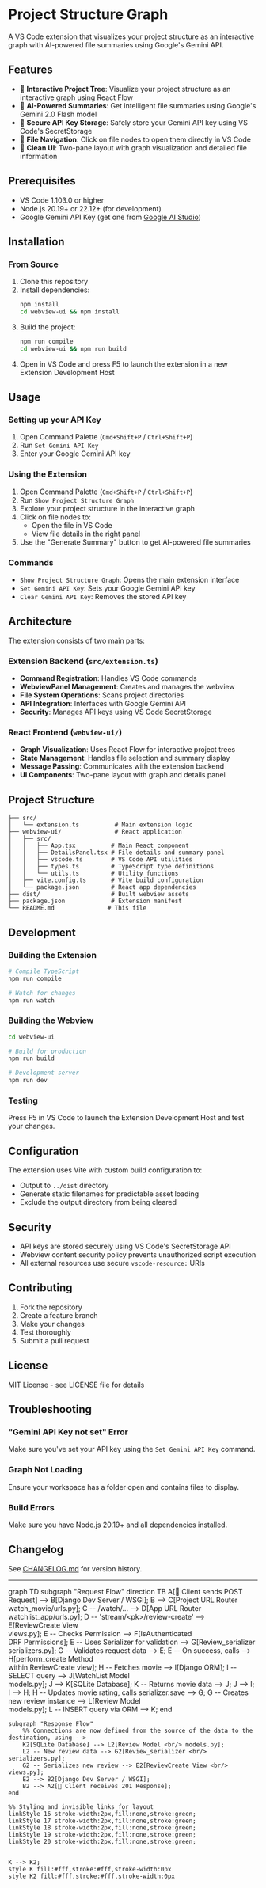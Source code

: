 # Project Structure Graph

A VS Code extension that visualizes your project structure as an interactive graph with AI-powered file summaries using Google's Gemini API.

## Features

- 🌳 **Interactive Project Tree**: Visualize your project structure as an interactive graph using React Flow
- 🤖 **AI-Powered Summaries**: Get intelligent file summaries using Google's Gemini 2.0 Flash model
- 🔐 **Secure API Key Storage**: Safely store your Gemini API key using VS Code's SecretStorage
- 📁 **File Navigation**: Click on file nodes to open them directly in VS Code
- 🎨 **Clean UI**: Two-pane layout with graph visualization and detailed file information

## Prerequisites

- VS Code 1.103.0 or higher
- Node.js 20.19+ or 22.12+ (for development)
- Google Gemini API Key (get one from [Google AI Studio](https://aistudio.google.com/app/apikey))

## Installation

### From Source

1. Clone this repository
2. Install dependencies:
   ```bash
   npm install
   cd webview-ui && npm install
   ```
3. Build the project:
   ```bash
   npm run compile
   cd webview-ui && npm run build
   ```
4. Open in VS Code and press F5 to launch the extension in a new Extension Development Host

## Usage

### Setting up your API Key

1. Open Command Palette (`Cmd+Shift+P` / `Ctrl+Shift+P`)
2. Run `Set Gemini API Key`
3. Enter your Google Gemini API key

### Using the Extension

1. Open Command Palette (`Cmd+Shift+P` / `Ctrl+Shift+P`)
2. Run `Show Project Structure Graph`
3. Explore your project structure in the interactive graph
4. Click on file nodes to:
   - Open the file in VS Code
   - View file details in the right panel
5. Use the "Generate Summary" button to get AI-powered file summaries

### Commands

- `Show Project Structure Graph`: Opens the main extension interface
- `Set Gemini API Key`: Sets your Google Gemini API key
- `Clear Gemini API Key`: Removes the stored API key

## Architecture

The extension consists of two main parts:

### Extension Backend (`src/extension.ts`)
- **Command Registration**: Handles VS Code commands
- **WebviewPanel Management**: Creates and manages the webview
- **File System Operations**: Scans project directories
- **API Integration**: Interfaces with Google Gemini API
- **Security**: Manages API keys using VS Code SecretStorage

### React Frontend (`webview-ui/`)
- **Graph Visualization**: Uses React Flow for interactive project trees
- **State Management**: Handles file selection and summary display
- **Message Passing**: Communicates with the extension backend
- **UI Components**: Two-pane layout with graph and details panel

## Project Structure

```
├── src/
│   └── extension.ts          # Main extension logic
├── webview-ui/               # React application
│   ├── src/
│   │   ├── App.tsx          # Main React component
│   │   ├── DetailsPanel.tsx # File details and summary panel
│   │   ├── vscode.ts        # VS Code API utilities
│   │   ├── types.ts         # TypeScript type definitions
│   │   └── utils.ts         # Utility functions
│   ├── vite.config.ts       # Vite build configuration
│   └── package.json         # React app dependencies
├── dist/                    # Built webview assets
├── package.json             # Extension manifest
└── README.md               # This file
```

## Development

### Building the Extension

```bash
# Compile TypeScript
npm run compile

# Watch for changes
npm run watch
```

### Building the Webview

```bash
cd webview-ui

# Build for production
npm run build

# Development server
npm run dev
```

### Testing

Press F5 in VS Code to launch the Extension Development Host and test your changes.

## Configuration

The extension uses Vite with custom build configuration to:
- Output to `../dist` directory
- Generate static filenames for predictable asset loading
- Exclude the output directory from being cleared

## Security

- API keys are stored securely using VS Code's SecretStorage API
- Webview content security policy prevents unauthorized script execution
- All external resources use secure `vscode-resource:` URIs

## Contributing

1. Fork the repository
2. Create a feature branch
3. Make your changes
4. Test thoroughly
5. Submit a pull request

## License

MIT License - see LICENSE file for details

## Troubleshooting

### "Gemini API Key not set" Error
Make sure you've set your API key using the `Set Gemini API Key` command.

### Graph Not Loading
Ensure your workspace has a folder open and contains files to display.

### Build Errors
Make sure you have Node.js 20.19+ and all dependencies installed.

## Changelog

See [CHANGELOG.md](CHANGELOG.md) for version history.
________________


graph TD
    subgraph "Request Flow"
        direction TB
        A[👤 Client sends POST Request] --> B[Django Dev Server / WSGI];
        B --> C[Project URL Router <br/> watch_movie/urls.py];
        C -- /watch/... --> D[App URL Router <br/> watchlist_app/urls.py];
        D -- 'stream/&lt;pk&gt;/review-create' --> E[ReviewCreate View <br/> views.py];
        E -- Checks Permission --> F[IsAuthenticated <br/> DRF Permissions];
        E -- Uses Serializer for validation --> G[Review_serializer <br/> serializers.py];
        G -- Validates request data --> E;
        E -- On success, calls --> H[perform_create Method <br/> within ReviewCreate view];
        H -- Fetches movie --> I[Django ORM];
        I -- SELECT query --> J[WatchList Model <br/> models.py];
        J --> K[SQLite Database];
        K -- Returns movie data --> J;
        J --> I;
        I --> H;
        H -- Updates movie rating, calls serializer.save --> G;
        G -- Creates new review instance --> L[Review Model <br/> models.py];
        L -- INSERT query via ORM --> K;
    end

    subgraph "Response Flow"
        %% Connections are now defined from the source of the data to the destination, using -->
        K2[SQLite Database] --> L2[Review Model <br/> models.py];
        L2 -- New review data --> G2[Review_serializer <br/> serializers.py];
        G2 -- Serializes new review --> E2[ReviewCreate View <br/> views.py];
        E2 --> B2[Django Dev Server / WSGI];
        B2 --> A2[👤 Client receives 201 Response];
    end

    %% Styling and invisible links for layout
    linkStyle 16 stroke-width:2px,fill:none,stroke:green;
    linkStyle 17 stroke-width:2px,fill:none,stroke:green;
    linkStyle 18 stroke-width:2px,fill:none,stroke:green;
    linkStyle 19 stroke-width:2px,fill:none,stroke:green;
    linkStyle 20 stroke-width:2px,fill:none,stroke:green;


    K --> K2;
    style K fill:#fff,stroke:#fff,stroke-width:0px
    style K2 fill:#fff,stroke:#fff,stroke-width:0px